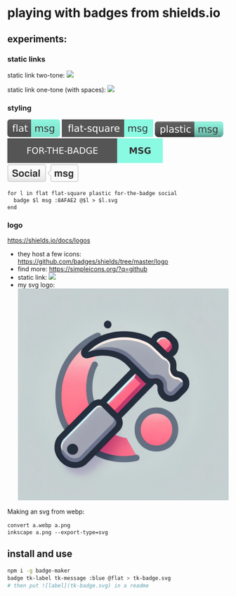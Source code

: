 # playing with badges from shields.io

## experiments:
### static links
static link two-tone:
![](https://img.shields.io/badge/label-message-8AFAE2)

static link one-tone (with spaces):
![](https://img.shields.io/badge/just_the%20message-8AAAE2)

### styling
![flat](media/flat.svg)
![flat-square](media/flat-square.svg)
![plastic](media/plastic.svg)
![for-the-badge](media/for-the-badge.svg)
![social](media/social.svg)

```fish
for l in flat flat-square plastic for-the-badge social
  badge $l msg :8AFAE2 @$l > $l.svg
end
```

### logo
https://shields.io/docs/logos
- they host a few icons: https://github.com/badges/shields/tree/master/logo
- find more: https://simpleicons.org/?q=github
- static link: ![](https://img.shields.io/npm/v/npm.svg?logo=npm)
- my svg logo: ![](media/hammer.svg)

Making an svg from webp:
```fish
convert a.webp a.png
inkscape a.png --export-type=svg
```

## install and use
```sh
npm i -g badge-maker
badge tk-label tk-message :blue @flat > tk-badge.svg
# then put ![label](tk-badge.svg) in a readme
```
